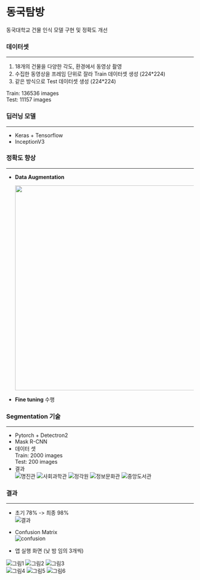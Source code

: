 # 동국탐방

동국대학교 건물 인식 모델 구현 및 정확도 개선


### 데이터셋
------

1. 18개의 건물을 다양한 각도, 환경에서 동영상 촬영 
2. 수집한 동영상을 프레임 단위로 잘라 Train 데이터셋 생성 (224*224)
3. 같은 방식으로 Test 데이터셋 생성 (224*224)

Train: 136536 images<br>
Test: 11157 images<br>

### 딥러닝 모델
------

- Keras + Tensorflow
- InceptionV3


### 정확도 향상

------

- **Data Augmentation**
  <p style="text-align: center;">
    <img src="https://user-images.githubusercontent.com/72545216/141383561-a9abe40c-489a-4d75-a9ff-4a98b937c8ad.PNG" width="550" float = "center">
  </p>

- **Fine tuning** 수행

  
### Segmentation 기술
------

- Pytorch + Detectron2
- Mask R-CNN
- 데이터 셋<br>
  Train: 2000 images<br>
  Test: 200 images<br>
- 결과<br>
![명진관](https://user-images.githubusercontent.com/72545216/141384092-27b40b65-cc0c-4e81-896a-ecd8e1b3ee03.png)
![사회과학관](https://user-images.githubusercontent.com/72545216/141384135-6f465b86-fee4-4315-b33e-247674de4d1f.png)
![정각원](https://user-images.githubusercontent.com/72545216/141384140-468ee1bc-89bf-499e-a094-08ba7aedd3cb.png)
![정보문화관](https://user-images.githubusercontent.com/72545216/141384149-2254e675-6f75-45c8-9056-6ee3b5d6d765.png)
![중앙도서관](https://user-images.githubusercontent.com/72545216/141384151-1d7e13c3-d22e-4189-86cd-a0b8cf1e75bd.png)


### 결과
------

- 초기 78% -> 최종 98%<br>
![결과](https://user-images.githubusercontent.com/72545216/141384308-2ffa562f-90dd-44df-bab4-c3b49bd717cd.png)

- Confusion Matrix<br>
![confusion](https://user-images.githubusercontent.com/72545216/141384337-eac3d0e2-7fd4-42fe-9d1a-64e92b9d2c2e.png)<br>

- 앱 실행 화면 (낮 밤 임의 3개씩)<br>

![그림1](https://user-images.githubusercontent.com/72545216/141385085-cca0fdc8-d9e1-4aba-9d2e-5899f86ad9e5.gif)
![그림2](https://user-images.githubusercontent.com/72545216/141384889-e34bdfea-dec3-4c81-bee1-8a7c54ce08b6.gif)
![그림3](https://user-images.githubusercontent.com/72545216/141384895-80f81271-2f0d-4c99-af63-048104df5d60.gif)<br>
![그림4](https://user-images.githubusercontent.com/72545216/141384903-d6a1b56e-1604-43d7-8609-1807f7af1906.gif)
![그림5](https://user-images.githubusercontent.com/72545216/141384911-6a7fc717-d268-41b9-91f9-042e2af9ab46.gif)
![그림6](https://user-images.githubusercontent.com/72545216/141384924-7637bdbf-4377-43e9-be6e-908c63c8a569.gif)

